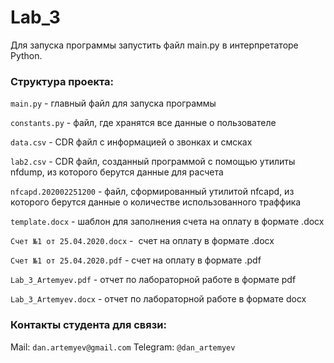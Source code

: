 # Lab_3

Для запуска программы запустить файл main.py в интерпретаторе Python.

### Структура проекта:

`main.py` - главный файл для запуска программы

`constants.py` - файл, где хранятся все данные о пользователе

`data.csv` - CDR файл с информацией о звонках и смсках

`lab2.csv` - CDR файл, созданный программой с помощью утилиты nfdump, из которого берутся данные для расчета

`nfcapd.202002251200` - файл, сформированный утилитой nfcapd, из которого берутся данные о количестве использованного траффика

`template.docx` - шаблон для заполнения счета на оплату в формате .docx

`Счет №1 от 25.04.2020.docx` -  счет на оплату в формате .docx

`Счет №1 от 25.04.2020.pdf` - счет на оплату в формате .pdf

`Lab_3_Artemyev.pdf` - отчет по лабораторной работе в формате pdf

`Lab_3_Artemyev.docx` - отчет по лабораторной работе в формате docx


### Контакты студента для связи:
Mail: `dan.artemyev@gmail.com`
Telegram: `@dan_artemyev`
